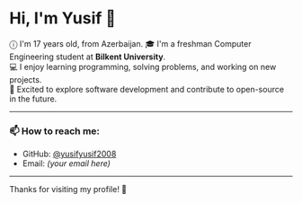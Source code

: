 # Hi, I'm Yusif 👋
ⓘ I'm 17 years old, from Azerbaijan.
🎓 I'm a freshman Computer Engineering student at **Bilkent University**.  
💻 I enjoy learning programming, solving problems, and working on new projects.  
🚀 Excited to explore software development and contribute to open-source in the future.  

---

### 📫 How to reach me:
- GitHub: [@yusifyusif2008](https://github.com/yusifyusif2008)  
- Email: *(your email here)*  

---

Thanks for visiting my profile! 🙌
